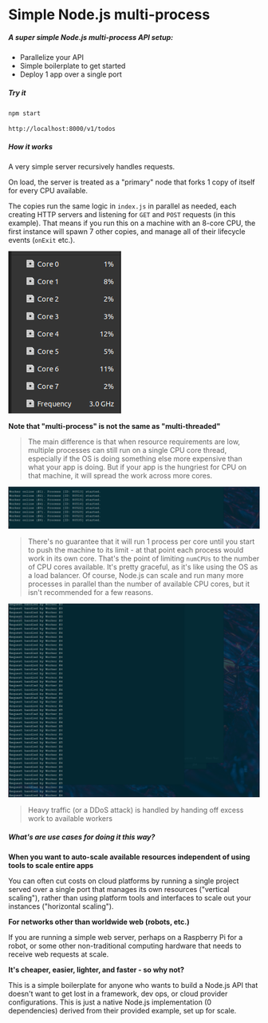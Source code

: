  # Simple Node.js multi-process

 #####  A super simple Node.js multi-process API setup:

 - Parallelize your API
 - Simple boilerplate to get started
 - Deploy 1 app over a single port

##### Try it

`npm start`

`http://localhost:8000/v1/todos`

##### How it works

A very simple server recursively handles requests.

On load, the server is treated as a "primary" node that forks 1 copy of itself for every CPU available.

The copies run the same logic in `index.js` in parallel as needed, each creating HTTP servers and listening for `GET` and `POST` requests (in this example).
That means if you run this on a machine with an 8-core CPU, the first instance will spawn 7 other copies, and manage all of their lifecycle events (`onExit` etc.).

![cores](cores.png)

**Note that "multi-process" is not the same as "multi-threaded"**

> The main difference is that when resource requirements are low, multiple processes can still run on a single CPU core thread, especially if the OS is doing something else more expensive than what your app is doing. But if your app is the hungriest for CPU on that machine, it will spread the work across more cores.

![multi-process](workers.png)

> There's no guarantee that it will run 1 process per core until you start to push the machine to its limit - at that point each process would work in its own core. That's the point of limiting `numCPUs` to the number of CPU cores available. It's pretty graceful, as it's like using the OS as a load balancer. Of course, Node.js can scale and run many more processes in parallel than the number of available CPU cores, but it isn't recommended for a few reasons.

![load balancer](requests.png)

> Heavy traffic (or a DDoS attack) is handled by handing off excess work to available workers

##### What's are use cases for doing it this way?

**When you want to auto-scale available resources independent of using tools to scale entire apps**

You can often cut costs on cloud platforms by running a single project served over a single port that manages its own resources ("vertical scaling"), rather than using platform tools and interfaces to scale out your instances ("horizontal scaling").

**For networks other than worldwide web (robots, etc.)**

If you are running a simple web server, perhaps on a Raspberry Pi for a robot, or some other non-traditional computing hardware that needs to receive web requests at scale.

**It's cheaper, easier, lighter, and faster - so why not?**

This is a simple boilerplate for anyone who wants to build a Node.js API that doesn't want to get lost in a framework, dev ops, or cloud provider configurations. This is just a native Node.js implementation (0 dependencies) derived from their provided example, set up for scale.
